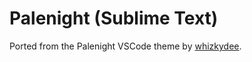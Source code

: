 # Palenight (Sublime Text)

Ported from the Palenight VSCode theme by [whizkydee](https://github.com/whizkydee/vscode-palenight-theme).
